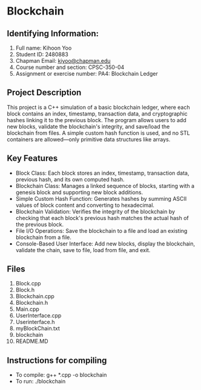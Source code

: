 # Blockchain

## Identifying Information: 
1. Full name: Kihoon Yoo
2. Student ID: 2480883
3. Chapman Email: kiyoo@chapman.edu
4. Course number and section: CPSC-350-04
5. Assignment or exercise number: PA4: Blockchain Ledger

## Project Description
This project is a C++ simulation of a basic blockchain ledger, where each block contains an index, timestamp, transaction data, and cryptographic hashes linking it to the previous block. The program allows users to add new blocks, validate the blockchain's integrity, and save/load the blockchain from files. A simple custom hash function is used, and no STL containers are allowed—only primitive data structures like arrays.

## Key Features
- Block Class: Each block stores an index, timestamp, transaction data, previous hash, and its own computed hash.
- Blockchain Class: Manages a linked sequence of blocks, starting with a genesis block and supporting new block additions.
- Simple Custom Hash Function: Generates hashes by summing ASCII values of block content and converting to hexadecimal.
- Blockchain Validation: Verifies the integrity of the blockchain by checking that each block's previous hash matches the actual hash of the previous block.
- File I/O Operations: Save the blockchain to a file and load an existing blockchain from a file.
- Console-Based User Interface: Add new blocks, display the blockchain, validate the chain, save to file, load from file, and exit.

## Files
1. Block.cpp
2. Block.h
3. Blockchain.cpp
4. Blockchain.h
5. Main.cpp
6. UserInterface.cpp
7. Userinterface.h
8. myBlockChain.txt
9. blockchain
10. README.MD

## Instructions for compiling
- To compile: g++ *.cpp -o blockchain
- To run: ./blockchain
